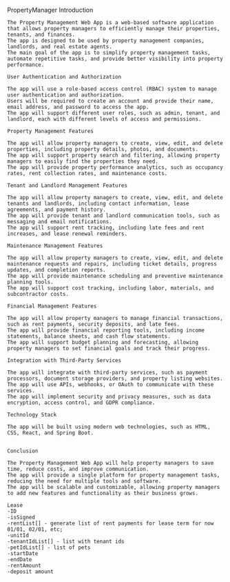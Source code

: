 PropertyManager
    Introduction

    The Property Management Web App is a web-based software application that allows property managers to efficiently manage their properties, tenants, and finances.
    The app is designed to be used by property management companies, landlords, and real estate agents.
    The main goal of the app is to simplify property management tasks, automate repetitive tasks, and provide better visibility into property performance.

    User Authentication and Authorization

    The app will use a role-based access control (RBAC) system to manage user authentication and authorization.
    Users will be required to create an account and provide their name, email address, and password to access the app.
    The app will support different user roles, such as admin, tenant, and landlord, each with different levels of access and permissions.

    Property Management Features

    The app will allow property managers to create, view, edit, and delete properties, including property details, photos, and documents.
    The app will support property search and filtering, allowing property managers to easily find the properties they need.
    The app will provide property performance analytics, such as occupancy rates, rent collection rates, and maintenance costs.

    Tenant and Landlord Management Features

    The app will allow property managers to create, view, edit, and delete tenants and landlords, including contact information, lease agreements, and payment history.
    The app will provide tenant and landlord communication tools, such as messaging and email notifications.
    The app will support rent tracking, including late fees and rent increases, and lease renewal reminders.

    Maintenance Management Features

    The app will allow property managers to create, view, edit, and delete maintenance requests and repairs, including ticket details, progress updates, and completion reports.
    The app will provide maintenance scheduling and preventive maintenance planning tools.
    The app will support cost tracking, including labor, materials, and subcontractor costs.

    Financial Management Features

    The app will allow property managers to manage financial transactions, such as rent payments, security deposits, and late fees.
    The app will provide financial reporting tools, including income statements, balance sheets, and cash flow statements.
    The app will support budget planning and forecasting, allowing property managers to set financial goals and track their progress.

    Integration with Third-Party Services

    The app will integrate with third-party services, such as payment processors, document storage providers, and property listing websites.
    The app will use APIs, webhooks, or OAuth to communicate with these services.
    The app will implement security and privacy measures, such as data encryption, access control, and GDPR compliance.

    Technology Stack

    The app will be built using modern web technologies, such as HTML, CSS, React, and Spring Boot.
    

    Conclusion

    The Property Management Web App will help property managers to save time, reduce costs, and improve communication.
    The app will provide a single platform for property management tasks, reducing the need for multiple tools and software.
    The app will be scalable and customizable, allowing property managers to add new features and functionality as their business grows.

    Lease
    -ID
    -isSigned
    -rentList[] - generate list of rent payments for lease term for now 01/01, 02/01, etc;
    -unitId
    -tenantIdList[] - list with tenant ids
    -petIdList[] - list of pets
    -startDate
    -endDate
    -rentAmount
    -deposit amount
    